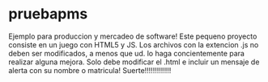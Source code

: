 pruebapms
=========

Ejemplo para produccion y mercadeo de software!
Este pequeno proyecto consiste en un juego con HTML5 y JS. 
Los archivos con la extencion .js no deben ser modificados, a menos que ud. lo haga concientemente para realizar alguna mejora.
Solo debe modificar el .html e incluir un mensaje de alerta con su nombre o matricula!
Suerte!!!!!!!!!!!!!
